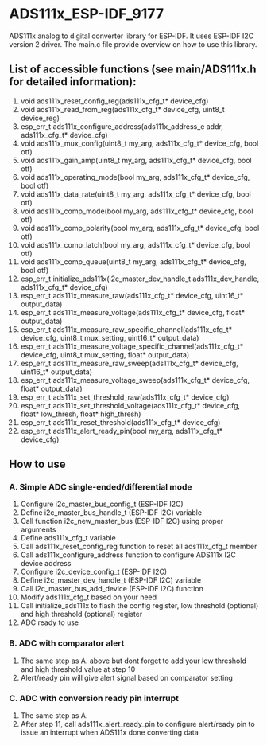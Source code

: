 # ADS111x_ESP-IDF_9177

ADS111x analog to digital converter library for ESP-IDF. It uses ESP-IDF I2C version 2 driver.
The main.c file provide overview on how to use this library.

## List of accessible functions (see main/ADS111x.h for detailed information):
1. void ads111x_reset_config_reg(ads111x_cfg_t* device_cfg)
2. void ads111x_read_from_reg(ads111x_cfg_t* device_cfg, uint8_t device_reg)
3. esp_err_t ads111x_configure_address(ads111x_address_e addr, ads111x_cfg_t* device_cfg)
4. void ads111x_mux_config(uint8_t my_arg, ads111x_cfg_t* device_cfg, bool otf)
5. void ads111x_gain_amp(uint8_t my_arg, ads111x_cfg_t* device_cfg, bool otf)
6. void ads111x_operating_mode(bool my_arg, ads111x_cfg_t* device_cfg, bool otf)
7. void ads111x_data_rate(uint8_t my_arg, ads111x_cfg_t* device_cfg, bool otf)
8. void ads111x_comp_mode(bool my_arg, ads111x_cfg_t* device_cfg, bool otf)
9. void ads111x_comp_polarity(bool my_arg, ads111x_cfg_t* device_cfg, bool otf)
10. void ads111x_comp_latch(bool my_arg, ads111x_cfg_t* device_cfg, bool otf)
11. void ads111x_comp_queue(uint8_t my_arg, ads111x_cfg_t* device_cfg, bool otf)
12. esp_err_t initialize_ads111x(i2c_master_dev_handle_t ads111x_dev_handle, ads111x_cfg_t* device_cfg)
13. esp_err_t ads111x_measure_raw(ads111x_cfg_t* device_cfg, uint16_t* output_data)
14. esp_err_t ads111x_measure_voltage(ads111x_cfg_t* device_cfg, float* output_data)
15. esp_err_t ads111x_measure_raw_specific_channel(ads111x_cfg_t* device_cfg, uint8_t mux_setting, uint16_t* output_data)
16. esp_err_t ads111x_measure_voltage_specific_channel(ads111x_cfg_t* device_cfg, uint8_t mux_setting, float* output_data)
17. esp_err_t ads111x_measure_raw_sweep(ads111x_cfg_t* device_cfg, uint16_t* output_data)
18. esp_err_t ads111x_measure_voltage_sweep(ads111x_cfg_t* device_cfg, float* output_data)
19. esp_err_t ads111x_set_threshold_raw(ads111x_cfg_t* device_cfg)
20. esp_err_t ads111x_set_threshold_voltage(ads111x_cfg_t* device_cfg, float* low_thresh, float* high_thresh)
21. esp_err_t ads111x_reset_threshold(ads111x_cfg_t* device_cfg)
22. esp_err_t ads111x_alert_ready_pin(bool my_arg, ads111x_cfg_t* device_cfg)

## How to use
### A. Simple ADC single-ended/differential mode
1. Configure i2c_master_bus_config_t (ESP-IDF I2C)
2. Define i2c_master_bus_handle_t (ESP-IDF I2C) variable
3. Call function i2c_new_master_bus (ESP-IDF I2C) using proper arguments
4. Define ads111x_cfg_t variable
5. Call ads111x_reset_config_reg function to reset all ads111x_cfg_t member
6. Call ads111x_configure_address function to configure ADS111x I2C device address
7. Configure i2c_device_config_t (ESP-IDF I2C)
8. Define i2c_master_dev_handle_t (ESP-IDF I2C) variable
9. Call i2c_master_bus_add_device (ESP-IDF I2C) function
10. Modify ads111x_cfg_t based on your need
11. Call initialize_ads111x to flash the config register, low threshold (optional) and high threshold (optional) register
12. ADC ready to use
    
### B. ADC with comparator alert
1. The same step as A. above but dont forget to add your low threshold and high threshold value at step 10
2. Alert/ready pin will give alert signal based on comparator setting
   
### C. ADC with conversion ready pin interrupt
1. The same step as A.
2. After step 11, call ads111x_alert_ready_pin to configure alert/ready pin to issue an interrupt when ADS111x done converting data


